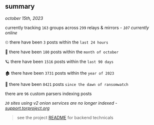 
## summary
_october 15th, 2023_

currently tracking `163` groups across `299` relays & mirrors - _`107` currently online_

⏲ there have been `3` posts within the `last 24 hours`

🦈 there have been `180` posts within the `month of october`

🪐 there have been `1516` posts within the `last 90 days`

🏚 there have been `3731` posts within the `year of 2023`

🦕 there have been `8421` posts `since the dawn of ransomwatch`

there are `96` custom parsers indexing posts

_`20` sites using v2 onion services are no longer indexed - [support.torproject.org](https://support.torproject.org/onionservices/v2-deprecation/)_

> see the project [README](https://github.com/joshhighet/ransomwatch#ransomwatch--) for backend technicals
